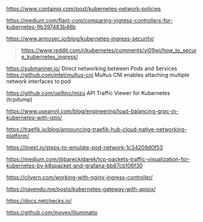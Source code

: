 https://www.containiq.com/post/kubernetes-network-policies

https://medium.com/flant-com/comparing-ingress-controllers-for-kubernetes-9b397483b46b

https://www.armosec.io/blog/kubernetes-ingress-security/
> https://www.reddit.com/r/kubernetes/comments/vi09wj/how_to_secure_kubernetes_ingress/

https://submariner.io/ Direct networking between Pods and Services
https://github.com/intel/multus-cni Multus CNI enables attaching multiple network interfaces to pod

https://github.com/up9inc/mizu API Traffic Viewer for Kubernetes (tcpdump)

https://www.useanvil.com/blog/engineering/load-balancing-grpc-in-kubernetes-with-istio/

https://traefik.io/blog/announcing-traefik-hub-cloud-native-networking-platform/

https://itnext.io/steps-to-emulate-pod-network-1c34209d0f53

https://medium.com/@bareckidarek/tcp-packets-traffic-visualization-for-kubernetes-by-k8spacket-and-grafana-bb87cb106f30

https://clivern.com/working-with-nginx-ingress-controller/

https://navendu.me/posts/kubernetes-gateway-with-apisix/

https://docs.netchecks.io/

https://github.com/inovex/illuminatio
